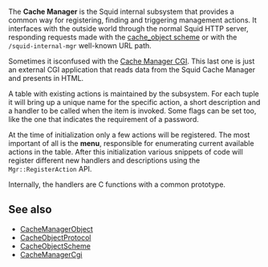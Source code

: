 The **Cache Manager** is the Squid internal subsystem that provides a
common way for registering, finding and triggering management actions.
It interfaces with the outside world through the normal Squid HTTP
server, responding requests made with the
[cache_object scheme](/CacheObjectScheme)
or with the `/squid-internal-mgr` well-known URL path.

Sometimes it isconfused with the [Cache Manager CGI](/CacheManagerCgi).
This last one is just an external CGI application that reads data from
the Squid Cache Manager and presents in HTML.

A table with existing actions is maintained by the subsystem. For each
tuple it will bring up a unique name for the specific action, a short
description and a handler to be called when the item is invoked. Some
flags can be set too, like the one that indicates the requirement of a
password.

At the time of initialization only a few actions will be registered. The
most important of all is the **menu**, responsible for enumerating
current available actions in the table. After this initialization
various snippets of code will register different new handlers and
descriptions using the `Mgr::RegisterAction` API.

Internally, the handlers are C functions with a common prototype.

## See also
  - [CacheManagerObject](/CacheManagerObject)
  - [CacheObjectProtocol](/CacheObjectProtocol)
  - [CacheObjectScheme](/CacheObjectScheme)
  - [CacheManagerCgi](/CacheManagerCgi)